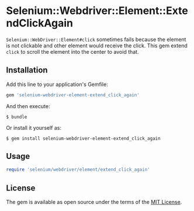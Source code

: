 # Selenium::Webdriver::Element::ExtendClickAgain

 `Selenium::WebDriver::Element#click` sometimes fails because the element is not clickable and other element would receive the click. This gem extend `click` to scroll the element into the center to avoid that.

## Installation

Add this line to your application's Gemfile:

```ruby
gem 'selenium-webdriver-element-extend_click_again'
```

And then execute:

    $ bundle

Or install it yourself as:

    $ gem install selenium-webdriver-element-extend_click_again

## Usage

```ruby
require 'selenium/webdriver/element/extend_click_again'
```

## License

The gem is available as open source under the terms of the [MIT License](https://opensource.org/licenses/MIT).
